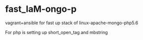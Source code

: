 # fast_laM-ongo-p

vagrant+ansible for fast up stack of linux-apache-mongo-php5.6

For php is setting up short_open_tag and mbstring